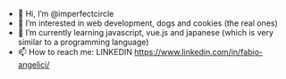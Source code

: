 - 👋 Hi, I’m @imperfectcircle
- 👀 I’m interested in web development, dogs and cookies (the real ones)
- 🌱 I’m currently learning javascript, vue.js and japanese (which is very similar to a programming language)
- 📫 How to reach me:
LINKEDIN  https://www.linkedin.com/in/fabio-angelici/


<!---
imperfectcircle/imperfectcircle is a ✨ special ✨ repository because its `README.md` (this file) appears on your GitHub profile.
You can click the Preview link to take a look at your changes.
--->
